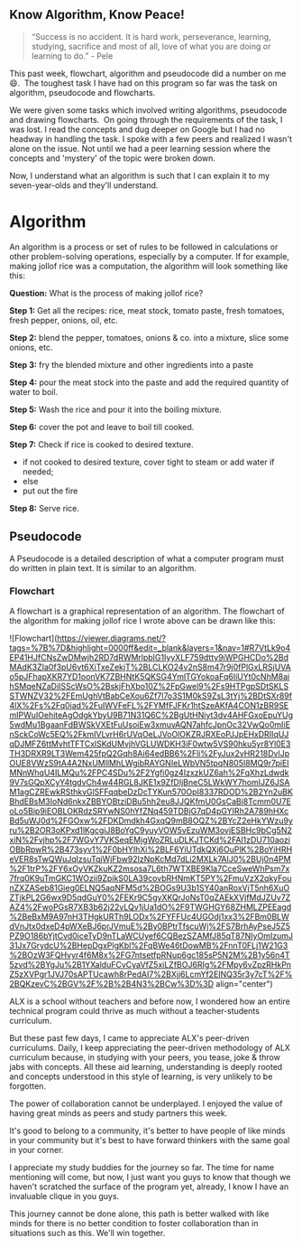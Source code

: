 ## Know Algorithm, Know Peace!

> “Success is no accident. It is hard work, perseverance, learning, studying, sacrifice and most of all, love of what you are doing or learning to do.” - Pele


This past week, flowchart, algorithm and pseudocode did a number on me 😄. 
The toughest task I have had on this program so far was the task on algorithm, pseudocode and flowcharts.

We were given some tasks which involved writing algorithms, pseudocode and drawing flowcharts. 
On going through the requirements of the task, I was lost. I read the concepts and dug deeper on Google but I had no headway in handling the task.
I spoke with a few peers and realized I wasn't alone on the issue. Not until we had a peer learning session where the concepts and 'mystery' of the topic were broken down.

Now, I understand what an algorithm is such that I can explain it to my seven-year-olds and they'll understand.



# Algorithm

An algorithm is a process or set of rules to be followed in calculations or other problem-solving operations, especially by a computer. If for example, making jollof rice was a computation, the algorithm will look something like this:

**Question:** What is the process of making jollof rice?

**Step 1:** Get all the recipes: rice, meat stock, tomato paste, fresh tomatoes, fresh pepper, onions, oil, etc.

**Step 2:** blend the pepper, tomatoes, onions & co. into a mixture, slice some onions, etc.

**Step 3:** fry the blended mixture and other ingredients into a paste

**Step 4:** pour the meat stock into the paste and add the required quantity of water to boil.

**Step 5:** Wash the rice and pour it into the boiling mixture.

**Step 6:** cover the pot and leave to boil till cooked.

**Step 7:** Check if rice is cooked to desired texture. 
- if not cooked to desired texture, cover tight to steam or add water if needed;
- else
- put out the fire

**Step 8:** Serve rice.



## Pseudocode

A Pseudocode is a detailed description of what a computer program must do written in plain text. It is similar to an algorithm.



### Flowchart

A flowchart is a graphical representation of an algorithm. The flowchart of the algorithm for making jollof rice I wrote above can be drawn like this:

![Flowchart](https://viewer.diagrams.net/?tags=%7B%7D&highlight=0000ff&edit=_blank&layers=1&nav=1#R7VtLk9o4EP41HJfCNsZwDMwjh2RD7dRWMrlpbIG1IyyXLF759dtty9iWPGHCDo%2BdMAdK3ZIa0f3pU6vt6XiTxeZekjT%2BLCLKO24v2nS8m47r9j0fPlGxLRSjUVAo5pJFhapXKR7YD1oonVK7ZBHNtK5QKSG4YmlTGYokoaFq6IiUYt0cNhM8aihSMqeNZaDiISScWsO%2BskjFhXbo10Z%2FpGwel9%2Fs9HTPgpSDtSKLSSTWNZV32%2FEmUghVtBabCeXou6Zf7l7o3S1M0kS9ZsL3tYj%2BDtSXr89f4lX%2Fs%2Fq0jad%2FuIWVFeFL%2FYMfFJFKr1htSzeAKfA4CON1zBR9SEmIPWuIOehiteAgOdgkYbyU9B71N31Q6C%2BgUtHNiyt3dv4AHFGxoEpuYUg5wdMu1BgaanFdBWSkVXEtFuUsoiEw3xmuvAQN7ahfcJpnOc32VwQo0mIiEnSckCoWc5EQ%2FkmIVLvrH6rUVqOeLJVoOlOKZRJRXEoPJJpEHxDRIIqUJqDJMFZ6ttMvhtTFTCxlSKdUMvjhVGLUWDKH3iF0wtw5VS90hku5yr8Yl0E3TH3DRXR9LT3Wem425fpQ2Gqh8Ai64edBB6%2Fli%2FyJux2vHR218DvlJpOUE8VWzS9tA4A2NxUMllMhLWgibRAYGNIeLWbVN5tpqN805I8MQ9r7piEIMNnWhqU4ILMQu%2FPC4SDu%2F2Ygfi0gz4IzxzkUZ6ah%2FqXhzLdwdk9V7sGQpXCyY4tgdvCh4w44RGL8JKE1x9ZfDIjBneC5LWkWY7homlJZ6JSAM1agCZREwkRSthkvGlSFFqqbeDzDcTYKun570OpI8337RDOD%2B2Yn2uBKBhdEBsM3IoNd6nkxZBBYOBtziDBu5hh2eu8JJQKfmU0GsCaBi8Tcmm0U7EoLo5Bip9iEOBLOKRdzSRYwNS0hYfZNq459TDBjG7qD4pGYIRh2A789hHXcBd5uWJ0d%2FGOxw%2FDKDmdkh4GxqQ9mB8OQZ%2BYcZ2eHkYWzu9yru%2B2OR3oKPxd1lKgcgiJ8BoYgC9yuyVOW5vEzuWM3ovjESBHc9bCg5N2xiN%2Fvjhp%2F7WGvY7VKSeqEMjgWoZRLuDLKJTCKd%2FAl1zDU710aoziOBbRpwR%2B473syv1%2F0bHYIhXi%2BLF6YiUTdkQXj6OuPlK%2BoYiHRHeVER8sTwQWuJqIzsuTqjWjFbw92IzNpKcMd7dLi2MXLk7AIJ0%2BUj0n4PM%2F1trP%2FY6xOyVKZkuKZ2msosa7L6th7WTXBE9Kla7CceSweWhPsm7x7frq0K9uTmGKC1WOzii9ZpikS0LA39covbRHNmKT5PY%2FmuVzX2qkyFounZXZASeb81Gieg0ELNQ5aqNFM5d%2BOGs9U3b1SY40anRoxVjT5nh6XuOZTjkPL2G6wx9D5qdGuY0%2FEKr9C5gyXKQrJoNsT0qZAEkXVjfMdJZUv7ZAZ4%2FwoPGsR7XB3b62j22vLQv1jUa1dO%2F9TWGHGY68ZHMLZPEEagd%2BeBxM9A97nH3THgkURTh9LODx%2FYFFUc4UGOdj1xx3%2FBm0BLWdVnJtx0dxeD4pWXeBJ6prJVmuE%2By0BPtrTfscuWj%2FS7BrhAyPseJ5Z5PZ9O186bYjtCvd0iceTyD9nTLaWCUyef6CQBezSZAMfJ85qT87NIyOmIzumJ31Jx7GrydcU%2BHepDgxPlgKbl%2FqBWe46tDowMB%2FnnT0FLj1W21G3%2BOzW3FQHvyr4f6M8x%2FG7ntsetfpRNup6gc185sP5N2M%2B1y56n4T5zvd%2BYgJu%2B1YXalduFCvCyaVfZ5xiLZfBOJ6RIg%2FMpy6vZpzRHkPnZ5zXVPgr1JVJ70sAPTUcawh8rPedAI7%2BXjj6LcmYf2EINQ35r3y7cT%2F%2BQKzevC%2BGV%2F%2B%2B4N3%2BCw%3D%3D align="center")



ALX is a school without teachers and before now, I wondered how an entire technical program could thrive as much without a teacher-students curriculum.

But these past few days, I came to appreciate ALX's peer-driven curriculums. Daily, I keep appreciating the peer-driven methodology of ALX curriculum because, in studying with your peers, you tease, joke & throw jabs with concepts. All these aid learning, understanding is deeply rooted and concepts understood in this style of learning, is very unlikely to be forgotten.

The power of collaboration cannot be underplayed. I enjoyed the value of having great minds as peers and study partners this week.

It's good to belong to a community, it's better to have people of like minds in your community but it's best to have forward thinkers with the same goal in your corner.

I appreciate my study buddies for the journey so far. The time for name mentioning will come, but now, I just want you guys to know that though we haven't scratched the surface of the program yet, already, I know I have an invaluable clique in you guys.

This journey cannot be done alone, this path is better walked with like minds for there is no better condition to foster collaboration than in situations such as this. We'll win together.